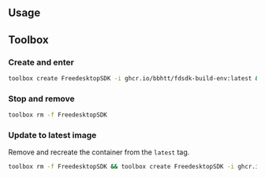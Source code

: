 ## Usage

## Toolbox

### Create and enter

```bash
toolbox create FreedesktopSDK -i ghcr.io/bbhtt/fdsdk-build-env:latest && toolbox enter FreedesktopSDK
```

### Stop and remove

```bash
toolbox rm -f FreedesktopSDK
```

### Update to latest image

Remove and recreate the container from the `latest` tag.

```bash
toolbox rm -f FreedesktopSDK && toolbox create FreedesktopSDK -i ghcr.io/bbhtt/fdsdk-build-env:latest && toolbox enter FreedesktopSDK
```
